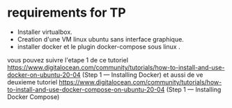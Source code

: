 # requirements for TP
- Installer virtualbox.
- Creation d'une VM linux ubuntu sans interface graphique.
- installer docker et le plugin docker-compose sous linux .

vous pouvez suivre l'etape 1 de ce tutoriel https://www.digitalocean.com/community/tutorials/how-to-install-and-use-docker-on-ubuntu-20-04 (Step 1 — Installing Docker)
et aussi de ve deuxieme tutoriel https://www.digitalocean.com/community/tutorials/how-to-install-and-use-docker-compose-on-ubuntu-20-04 (Step 1 — Installing Docker Compose)
